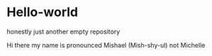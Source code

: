 # Hello-world
honestly just another empty repository

Hi there
my name is pronounced Mishael (Mish-shy-ul) not Michelle
